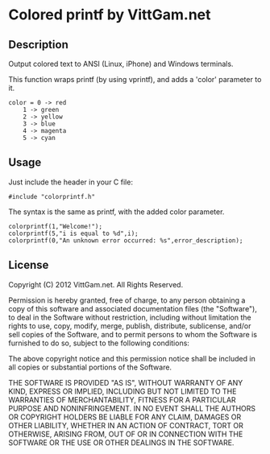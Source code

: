 # Colored printf by VittGam.net

## Description

Output colored text to ANSI (Linux, iPhone) and Windows terminals.

This function wraps printf (by using vprintf), and adds a 'color' parameter to it.

	color =	0 -> red
		1 -> green
		2 -> yellow
		3 -> blue
		4 -> magenta
		5 -> cyan

## Usage

Just include the header in your C file:

	#include "colorprintf.h"

The syntax is the same as printf, with the added color parameter.

	colorprintf(1,"Welcome!");
	colorprintf(5,"i is equal to %d",i);
	colorprintf(0,"An unknown error occurred: %s",error_description);

## License

Copyright (C) 2012 VittGam.net. All Rights Reserved.

Permission is hereby granted, free of charge, to any person obtaining a copy of this software and associated documentation files (the "Software"), to deal in the Software without restriction, including without limitation the rights to use, copy, modify, merge, publish, distribute, sublicense, and/or sell copies of the Software, and to permit persons to whom the Software is furnished to do so, subject to the following conditions:

The above copyright notice and this permission notice shall be included in all copies or substantial portions of the Software.

THE SOFTWARE IS PROVIDED "AS IS", WITHOUT WARRANTY OF ANY KIND, EXPRESS OR IMPLIED, INCLUDING BUT NOT LIMITED TO THE WARRANTIES OF MERCHANTABILITY, FITNESS FOR A PARTICULAR PURPOSE AND NONINFRINGEMENT. IN NO EVENT SHALL THE AUTHORS OR COPYRIGHT HOLDERS BE LIABLE FOR ANY CLAIM, DAMAGES OR OTHER LIABILITY, WHETHER IN AN ACTION OF CONTRACT, TORT OR OTHERWISE, ARISING FROM, OUT OF OR IN CONNECTION WITH THE SOFTWARE OR THE USE OR OTHER DEALINGS IN THE SOFTWARE.

